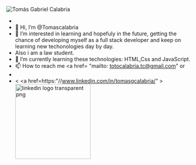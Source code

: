 ![Tomás Gabriel Calabria](https://user-images.githubusercontent.com/81932784/124131750-7b8fdb00-da56-11eb-9c0e-12a6fb78b8cb.gif)

- 
- 👋 Hi, I’m @Tomascalabria
- 👀 I’m interested in learning and hopefuly in the future, getting the chance of developing myself as a full stack developer and keep on learning new techonologies day by day.
- Also i am a law student.
- 🌱 I’m currently learning these technologies: HTML,Css and JavaScript.
- 📫 How to reach me <a href= "mailto: totocalabria.tc@gmail.com" </a> or
- 
-   <  <a href=https:"//www.linkedin.com/in/tomasgcalabria/" ><a href="https://www.freepnglogos.com/pics/linkedin-logo-png" title="Image from freepnglogos.com"><img src="https://www.freepnglogos.com/uploads/linkedin-logo-transparent-png-16.png" width="200" alt="linkedin logo transparent png" /></a>  </a>

<!---
Tomascalabria/Tomascalabria is a ✨ special ✨ repository because its `README.md` (this file) appears on your GitHub profile.
You can click the Preview link to take a look at your changes.
--->
